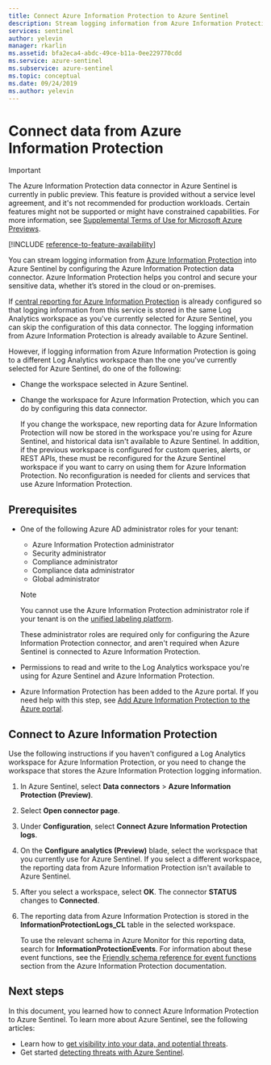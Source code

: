 ```yaml
---
title: Connect Azure Information Protection to Azure Sentinel
description: Stream logging information from Azure Information Protection into Azure Sentinel by configuring the Azure Information Protection data connector. 
services: sentinel
author: yelevin
manager: rkarlin
ms.assetid: bfa2eca4-abdc-49ce-b11a-0ee229770cdd
ms.service: azure-sentinel
ms.subservice: azure-sentinel
ms.topic: conceptual
ms.date: 09/24/2019
ms.author: yelevin
---
```


# Connect data from Azure Information Protection

> [!IMPORTANT]
> The Azure Information Protection data connector in Azure Sentinel is currently in public preview.
> This feature is provided without a service level agreement, and it's not recommended for production workloads. Certain features might not be supported or might have constrained capabilities. 
> For more information, see [Supplemental Terms of Use for Microsoft Azure Previews](https://azure.microsoft.com/support/legal/preview-supplemental-terms/).

[!INCLUDE [reference-to-feature-availability](includes/reference-to-feature-availability.md)]

You can stream logging information from [Azure Information Protection](https://azure.microsoft.com/services/information-protection/) into Azure Sentinel by configuring the Azure Information Protection data connector. Azure Information Protection helps you control and secure your sensitive data, whether it’s stored in the cloud or on-premises.

If [central reporting for Azure Information Protection](/azure/information-protection/reports-aip) is already configured so that logging information from this service is stored in the same Log Analytics workspace as you've currently selected for Azure Sentinel, you can skip the configuration of this data connector. The logging information from Azure Information Protection is already available to Azure Sentinel.

However, if logging information from Azure Information Protection is going to a different Log Analytics workspace than the one you've currently selected for Azure Sentinel, do one of the following:

- Change the workspace selected in Azure Sentinel.

- Change the workspace for Azure Information Protection, which you can do by configuring this data connector.
    
    If you change the workspace, new reporting data for Azure Information Protection will now be stored in the workspace you're using for Azure Sentinel, and historical data isn't available to Azure Sentinel. In addition, if the previous workspace is configured for custom queries, alerts, or REST APIs, these must be reconfigured for the Azure Sentinel workspace if you want to carry on using them for Azure Information Protection. No reconfiguration is needed for clients and services that use Azure Information Protection.

## Prerequisites

- One of the following Azure AD administrator roles for your tenant: 
    - Azure Information Protection administrator
    - Security administrator
    - Compliance administrator
    - Compliance data administrator
    - Global administrator
    
    > [!NOTE]
    > You cannot use the Azure Information Protection administrator role if your tenant is on the [unified labeling platform](/information-protection/faqs#how-can-i-determine-if-my-tenant-is-on-the-unified-labeling-platform).
    
    These administrator roles are required only for configuring the Azure Information Protection connector, and aren't required when Azure Sentinel is connected to Azure Information Protection.

- Permissions to read and write to the Log Analytics workspace you're using for Azure Sentinel and Azure Information Protection.

- Azure Information Protection has been added to the Azure portal. If you need help with this step, see [Add Azure Information Protection to the Azure portal](/azure/information-protection/quickstart-viewpolicy#add-azure-information-protection-to-the-azure-portal).

## Connect to Azure Information Protection

Use the following instructions if you haven't configured a Log Analytics workspace for Azure Information Protection, or you need to change the workspace that stores the Azure Information Protection logging information.

1. In Azure Sentinel, select **Data connectors** > **Azure Information Protection (Preview)**.

2. Select **Open connector page**.

3. Under **Configuration**, select **Connect Azure Information Protection logs**.

4. On the **Configure analytics (Preview)** blade, select the workspace that you currently use for Azure Sentinel. If you select a different workspace, the reporting data from Azure Information Protection isn't available to Azure Sentinel.

5. After you select a workspace, select **OK**. The connector **STATUS** changes to **Connected**.

6. The reporting data from Azure Information Protection is stored in the **InformationProtectionLogs_CL** table in the selected workspace. 
    
    To use the relevant schema in Azure Monitor for this reporting data, search for **InformationProtectionEvents**. For information about these event functions, see the [Friendly schema reference for event functions](/azure/information-protection/reports-aip#friendly-schema-reference-for-event-functions) section from the Azure Information Protection documentation.

## Next steps

In this document, you learned how to connect Azure Information Protection to Azure Sentinel. To learn more about Azure Sentinel, see the following articles:
- Learn how to [get visibility into your data, and potential threats](quickstart-get-visibility.md).
- Get started [detecting threats with Azure Sentinel](tutorial-detect-threats-built-in.md).